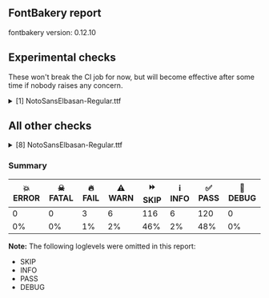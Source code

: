 ## FontBakery report

fontbakery version: 0.12.10



## Experimental checks

These won't break the CI job for now, but will become effective after some time if nobody raises any concern.


<details><summary>[1] NotoSansElbasan-Regular.ttf</summary>
<div>
<details>
    <summary>🔥 <b>FAIL</b> Checking that the typoAscender exceeds the yMax of the /Agrave. <a href="https://fontbakery.readthedocs.io/en/stable/fontbakery/checks/universal.metrics.html#"></a></summary>
    <div>







* 🔥 **FAIL** <p>OS/2.sTypoAscender value should be greater than 944, but got 847 instead</p>
 [code: typoAscender]



</div>
</details>
</div>
</details>




## All other checks



<details><summary>[8] NotoSansElbasan-Regular.ttf</summary>
<div>
<details>
    <summary>🔥 <b>FAIL</b> Ensure the font supports case swapping for all its glyphs. <a href="https://fontbakery.readthedocs.io/en/stable/fontbakery/checks/universal.glyphset.html#"></a></summary>
    <div>







* 🔥 **FAIL** <p>The following glyphs lack their case-swapping counterparts:</p>
<table>
<thead>
<tr>
<th align="left">Glyph present in the font</th>
<th align="left">Missing case-swapping counterpart</th>
</tr>
</thead>
<tbody>
<tr>
<td align="left">U+0391: GREEK CAPITAL LETTER ALPHA</td>
<td align="left">U+03B1: GREEK SMALL LETTER ALPHA</td>
</tr>
<tr>
<td align="left">U+0392: GREEK CAPITAL LETTER BETA</td>
<td align="left">U+03B2: GREEK SMALL LETTER BETA</td>
</tr>
<tr>
<td align="left">U+0393: GREEK CAPITAL LETTER GAMMA</td>
<td align="left">U+03B3: GREEK SMALL LETTER GAMMA</td>
</tr>
<tr>
<td align="left">U+0395: GREEK CAPITAL LETTER EPSILON</td>
<td align="left">U+03B5: GREEK SMALL LETTER EPSILON</td>
</tr>
<tr>
<td align="left">U+0396: GREEK CAPITAL LETTER ZETA</td>
<td align="left">U+03B6: GREEK SMALL LETTER ZETA</td>
</tr>
<tr>
<td align="left">U+0397: GREEK CAPITAL LETTER ETA</td>
<td align="left">U+03B7: GREEK SMALL LETTER ETA</td>
</tr>
<tr>
<td align="left">U+0398: GREEK CAPITAL LETTER THETA</td>
<td align="left">U+03B8: GREEK SMALL LETTER THETA</td>
</tr>
<tr>
<td align="left">U+0399: GREEK CAPITAL LETTER IOTA</td>
<td align="left">U+03B9: GREEK SMALL LETTER IOTA</td>
</tr>
<tr>
<td align="left">U+039A: GREEK CAPITAL LETTER KAPPA</td>
<td align="left">U+03BA: GREEK SMALL LETTER KAPPA</td>
</tr>
<tr>
<td align="left">U+039B: GREEK CAPITAL LETTER LAMDA</td>
<td align="left">U+03BB: GREEK SMALL LETTER LAMDA</td>
</tr>
<tr>
<td align="left">U+039C: GREEK CAPITAL LETTER MU</td>
<td align="left">U+03BC: GREEK SMALL LETTER MU</td>
</tr>
<tr>
<td align="left">U+039D: GREEK CAPITAL LETTER NU</td>
<td align="left">U+03BD: GREEK SMALL LETTER NU</td>
</tr>
<tr>
<td align="left">U+039E: GREEK CAPITAL LETTER XI</td>
<td align="left">U+03BE: GREEK SMALL LETTER XI</td>
</tr>
<tr>
<td align="left">U+039F: GREEK CAPITAL LETTER OMICRON</td>
<td align="left">U+03BF: GREEK SMALL LETTER OMICRON</td>
</tr>
<tr>
<td align="left">U+03A0: GREEK CAPITAL LETTER PI</td>
<td align="left">U+03C0: GREEK SMALL LETTER PI</td>
</tr>
<tr>
<td align="left">U+03A1: GREEK CAPITAL LETTER RHO</td>
<td align="left">U+03C1: GREEK SMALL LETTER RHO</td>
</tr>
<tr>
<td align="left">U+03A3: GREEK CAPITAL LETTER SIGMA</td>
<td align="left">U+03C3: GREEK SMALL LETTER SIGMA</td>
</tr>
<tr>
<td align="left">U+03A4: GREEK CAPITAL LETTER TAU</td>
<td align="left">U+03C4: GREEK SMALL LETTER TAU</td>
</tr>
<tr>
<td align="left">U+03A5: GREEK CAPITAL LETTER UPSILON</td>
<td align="left">U+03C5: GREEK SMALL LETTER UPSILON</td>
</tr>
<tr>
<td align="left">U+03A6: GREEK CAPITAL LETTER PHI</td>
<td align="left">U+03C6: GREEK SMALL LETTER PHI</td>
</tr>
<tr>
<td align="left">U+03A7: GREEK CAPITAL LETTER CHI</td>
<td align="left">U+03C7: GREEK SMALL LETTER CHI</td>
</tr>
<tr>
<td align="left">U+03A8: GREEK CAPITAL LETTER PSI</td>
<td align="left">U+03C8: GREEK SMALL LETTER PSI</td>
</tr>
<tr>
<td align="left">U+03DA: GREEK LETTER STIGMA</td>
<td align="left">U+03DB: GREEK SMALL LETTER STIGMA</td>
</tr>
<tr>
<td align="left">U+03DC: GREEK LETTER DIGAMMA</td>
<td align="left">U+03DD: GREEK SMALL LETTER DIGAMMA</td>
</tr>
<tr>
<td align="left">U+03DE: GREEK LETTER KOPPA</td>
<td align="left">U+03DF: GREEK SMALL LETTER KOPPA</td>
</tr>
<tr>
<td align="left">U+03E0: GREEK LETTER SAMPI</td>
<td align="left">U+03E1: GREEK SMALL LETTER SAMPI</td>
</tr>
</tbody>
</table>
 [code: missing-case-counterparts]



</div>
</details>

<details>
    <summary>🔥 <b>FAIL</b> Check for presence of an ARTICLE.en_us.html file <a href="https://fontbakery.readthedocs.io/en/stable/fontbakery/checks/googlefonts.description.html#"></a></summary>
    <div>







* 🔥 **FAIL** <p>This is a Noto font but it lacks an ARTICLE.en_us.html file.</p>
 [code: missing-article]



* 🔥 **FAIL** <p>This is a Noto font but it lacks a DESCRIPTION.en_us.html file.</p>
 [code: missing-description]



</div>
</details>

<details>
    <summary>⚠️ <b>WARN</b> Check if each glyph has the recommended amount of contours. <a href="https://fontbakery.readthedocs.io/en/stable/fontbakery/checks/universal.html#"></a></summary>
    <div>







* ⚠️ **WARN** <p>This check inspects the glyph outlines and detects the total number of contours in each of them. The expected values are infered from the typical ammounts of contours observed in a large collection of reference font families. The divergences listed below may simply indicate a significantly different design on some of your glyphs. On the other hand, some of these may flag actual bugs in the font such as glyphs mapped to an incorrect codepoint. Please consider reviewing the design and codepoint assignment of these to make sure they are correct.</p>
<p>The following glyphs do not have the recommended number of contours:</p>
<pre><code>- Glyph name: aogonek	Contours detected: 3	Expected: 2

- Glyph name: uogonek	Contours detected: 2	Expected: 1

- Glyph name: aogonek	Contours detected: 3	Expected: 2

- Glyph name: uogonek	Contours detected: 2	Expected: 1
</code></pre>
 [code: contour-count]



</div>
</details>

<details>
    <summary>⚠️ <b>WARN</b> Validate size, and resolution of article images, and ensure article page has minimum length and includes visual assets. <a href="https://fontbakery.readthedocs.io/en/stable/fontbakery/checks/googlefonts.article.html#"></a></summary>
    <div>







* ⚠️ **WARN** <p>Family metadata at fonts/NotoSansElbasan/googlefonts/ttf does not have an article.</p>
 [code: lacks-article]



</div>
</details>

<details>
    <summary>⚠️ <b>WARN</b> Check for codepoints not covered by METADATA subsets. <a href="https://fontbakery.readthedocs.io/en/stable/fontbakery/checks/googlefonts.subsets.html#"></a></summary>
    <div>







* ⚠️ **WARN** <p>The following codepoints supported by the font are not covered by
any subsets defined in the font's metadata file, and will never
be served. You can solve this by either manually adding additional
subset declarations to METADATA.pb, or by editing the glyphset
definitions.</p>
<ul>
<li>U+02D8 BREVE: try adding one of: yi, canadian-aboriginal</li>
<li>U+02D9 DOT ABOVE: try adding one of: yi, canadian-aboriginal</li>
<li>U+02DB OGONEK: try adding one of: yi, canadian-aboriginal</li>
<li>U+0302 COMBINING CIRCUMFLEX ACCENT: try adding one of: math, cherokee, tifinagh, coptic</li>
<li>U+0306 COMBINING BREVE: try adding one of: old-permic, tifinagh</li>
<li>U+0307 COMBINING DOT ABOVE: try adding one of: duployan, todhri, old-permic, canadian-aboriginal, coptic, tai-le, hebrew, math, malayalam, tifinagh, syriac</li>
<li>U+030A COMBINING RING ABOVE: try adding one of: duployan, syriac</li>
<li>U+030B COMBINING DOUBLE ACUTE ACCENT: try adding one of: cherokee, osage</li>
<li>U+030C COMBINING CARON: try adding one of: cherokee, tai-le</li>
<li>U+0326 COMBINING COMMA BELOW: try adding math</li>
<li>U+0327 COMBINING CEDILLA: try adding math</li>
<li>U+0328 COMBINING OGONEK: not included in any glyphset definition</li>
<li>U+03E0 GREEK LETTER SAMPI: try adding greek</li>
</ul>
<p>Or you can add the above codepoints to one of the subsets supported by the font: <code>elbasan</code>, <code>latin</code>, <code>latin-ext</code></p>
 [code: unreachable-subsetting]



</div>
</details>

<details>
    <summary>⚠️ <b>WARN</b> Ensure soft_dotted characters lose their dot when combined with marks that replace the dot. <a href="https://fontbakery.readthedocs.io/en/stable/fontbakery/checks/shaping.html#"></a></summary>
    <div>







* ⚠️ **WARN** <p>The dot of soft dotted characters used in orthographies <em>must</em> disappear in the following strings: į̀ į́ į̂ į̃ į̄ į̌</p>
<p>The dot of soft dotted characters <em>should</em> disappear in other cases, for example: i̅ i̦̅ i̧̅ j̅ j̦̅ j̧̅ j̨̅ į̅ į̆ į̇ į̈ į̊ į̋ į̦̀ į̦́ į̦̂ į̦̃ į̦̄ į̦̅ į̦̆</p>
<p>Your font fully covers the following languages that require the soft-dotted feature: Lithuanian (Latn, 2,357,094 speakers), Dutch (Latn, 31,709,104 speakers).</p>
<p>Your font does <em>not</em> cover the following languages that require the soft-dotted feature: Heiltsuk (Latn, 300 speakers), Lugbara (Latn, 2,200,000 speakers), Gulay (Latn, 250,478 speakers), Ngbaka (Latn, 1,020,000 speakers), Dii (Latn, 71,000 speakers), South Central Banda (Latn, 244,000 speakers), Sar (Latn, 500,000 speakers), Ejagham (Latn, 120,000 speakers), Kaska (Latn, 125 speakers), Nzakara (Latn, 50,000 speakers), Igbo (Latn, 27,823,640 speakers), Mundani (Latn, 34,000 speakers), Belarusian (Cyrl, 10,064,517 speakers), Basaa (Latn, 332,940 speakers), Ekpeye (Latn, 226,000 speakers), Fur (Latn, 1,230,163 speakers), Bete-Bendi (Latn, 100,000 speakers), Navajo (Latn, 166,319 speakers), Ebira (Latn, 2,200,000 speakers), Vute (Latn, 21,000 speakers), Makaa (Latn, 221,000 speakers), Cicipu (Latn, 44,000 speakers), Avokaya (Latn, 100,000 speakers), Kom (Latn, 360,685 speakers), Southern Kisi (Latn, 360,000 speakers), Koonzime (Latn, 40,000 speakers), Ma’di (Latn, 584,000 speakers), Mango (Latn, 77,000 speakers), Kpelle, Guinea (Latn, 622,000 speakers), Ukrainian (Cyrl, 29,273,587 speakers), Yala (Latn, 200,000 speakers), Teke-Ebo (Latn, 260,000 speakers), Dan (Latn, 1,099,244 speakers), Zapotec (Latn, 490,000 speakers), Bafut (Latn, 158,146 speakers), Mfumte (Latn, 79,000 speakers), Aghem (Latn, 38,843 speakers), Han (Latn, 6 speakers), Ijo, Southeast (Latn, 2,471,000 speakers), Nateni (Latn, 100,000 speakers).</p>
 [code: soft-dotted]



</div>
</details>

<details>
    <summary>⚠️ <b>WARN</b> Are any segments inordinately short? <a href="https://fontbakery.readthedocs.io/en/stable/fontbakery/checks/outline.html#"></a></summary>
    <div>







* ⚠️ **WARN** <p>The following glyphs have segments which seem very short:</p>
<pre><code>* u1050B (U+1050B) contains a short segment B&lt;&lt;321.0,562.5&gt;-&lt;328.0,555.0&gt;-&lt;328.0,546.0&gt;&gt;

* u1050B (U+1050B) contains a short segment B&lt;&lt;328.0,546.0&gt;-&lt;328.0,536.0&gt;-&lt;320.5,528.0&gt;&gt;

* u1050C (U+1050C) contains a short segment B&lt;&lt;329.0,178.0&gt;-&lt;329.0,171.0&gt;-&lt;326.5,163.0&gt;&gt;

* u1051D (U+1051D) contains a short segment B&lt;&lt;43.0,503.0&gt;-&lt;39.0,511.0&gt;-&lt;37.0,516.5&gt;&gt;

* u1051D (U+1051D) contains a short segment B&lt;&lt;37.0,516.5&gt;-&lt;35.0,522.0&gt;-&lt;35.0,531.0&gt;&gt;

* u10523 (U+10523) contains a short segment B&lt;&lt;497.0,431.0&gt;-&lt;485.0,431.0&gt;-&lt;479.5,437.0&gt;&gt;

* u10527 (U+10527) contains a short segment B&lt;&lt;502.0,-10.0&gt;-&lt;496.0,-10.0&gt;-&lt;488.0,-6.5&gt;&gt;

* u10527 (U+10527) contains a short segment B&lt;&lt;488.0,-6.5&gt;-&lt;480.0,-3.0&gt;-&lt;475.0,2.0&gt;&gt;

* u10527 (U+10527) contains a short segment B&lt;&lt;108.0,6.0&gt;-&lt;103.0,0.0&gt;-&lt;96.0,-4.0&gt;&gt;

* u10527 (U+10527) contains a short segment B&lt;&lt;96.0,-4.0&gt;-&lt;89.0,-8.0&gt;-&lt;80.0,-8.0&gt;&gt;

* Mu (U+039C) contains a short segment L&lt;&lt;450.0,129.0&gt;--&lt;454.0,129.0&gt;&gt;

* Mu (U+039C) contains a short segment L&lt;&lt;177.0,626.0&gt;--&lt;173.0,626.0&gt;&gt;

* Nu (U+039D) contains a short segment L&lt;&lt;582.0,123.0&gt;--&lt;586.0,123.0&gt;&gt;

* Nu (U+039D) contains a short segment L&lt;&lt;176.0,593.0&gt;--&lt;172.0,593.0&gt;&gt;

* M (U+004D) contains a short segment L&lt;&lt;177.0,626.0&gt;--&lt;173.0,626.0&gt;&gt;

* M (U+004D) contains a short segment L&lt;&lt;450.0,129.0&gt;--&lt;454.0,129.0&gt;&gt;

* N (U+004E) contains a short segment L&lt;&lt;176.0,593.0&gt;--&lt;172.0,593.0&gt;&gt;

* N (U+004E) contains a short segment L&lt;&lt;582.0,123.0&gt;--&lt;586.0,123.0&gt;&gt;

* Nacute (U+0143) contains a short segment L&lt;&lt;176.0,593.0&gt;--&lt;172.0,593.0&gt;&gt;

* Nacute (U+0143) contains a short segment L&lt;&lt;582.0,123.0&gt;--&lt;586.0,123.0&gt;&gt;

* Ncaron (U+0147) contains a short segment L&lt;&lt;176.0,593.0&gt;--&lt;172.0,593.0&gt;&gt;

* Ncaron (U+0147) contains a short segment L&lt;&lt;582.0,123.0&gt;--&lt;586.0,123.0&gt;&gt;

* uni0145 (U+0145) contains a short segment L&lt;&lt;176.0,593.0&gt;--&lt;172.0,593.0&gt;&gt;

* uni0145 (U+0145) contains a short segment L&lt;&lt;582.0,123.0&gt;--&lt;586.0,123.0&gt;&gt;

* Ntilde (U+00D1) contains a short segment L&lt;&lt;176.0,593.0&gt;--&lt;172.0,593.0&gt;&gt;

* Ntilde (U+00D1) contains a short segment L&lt;&lt;582.0,123.0&gt;--&lt;586.0,123.0&gt;&gt;

* Q (U+0051) contains a short segment B&lt;&lt;416.0,-9.0&gt;-&lt;410.0,-9.0&gt;-&lt;403.5,-9.5&gt;&gt;

* Q (U+0051) contains a short segment B&lt;&lt;403.5,-9.5&gt;-&lt;397.0,-10.0&gt;-&lt;391.0,-10.0&gt;&gt;

* Uogonek (U+0172) contains a short segment B&lt;&lt;539.5,-158.5&gt;-&lt;551.0,-156.0&gt;-&lt;559.0,-155.0&gt;&gt;

* W (U+0057) contains a short segment B&lt;&lt;468.0,577.5&gt;-&lt;463.0,600.0&gt;-&lt;461.0,609.0&gt;&gt;

* Wacute (U+1E82) contains a short segment B&lt;&lt;468.0,577.5&gt;-&lt;463.0,600.0&gt;-&lt;461.0,609.0&gt;&gt;

* Wcircumflex (U+0174) contains a short segment B&lt;&lt;468.0,577.5&gt;-&lt;463.0,600.0&gt;-&lt;461.0,609.0&gt;&gt;

* Wdieresis (U+1E84) contains a short segment B&lt;&lt;468.0,577.5&gt;-&lt;463.0,600.0&gt;-&lt;461.0,609.0&gt;&gt;

* Wgrave (U+1E80) contains a short segment B&lt;&lt;468.0,577.5&gt;-&lt;463.0,600.0&gt;-&lt;461.0,609.0&gt;&gt;

* a (U+0061) contains a short segment L&lt;&lt;399.0,76.0&gt;--&lt;395.0,76.0&gt;&gt;

* aacute (U+00E1) contains a short segment L&lt;&lt;399.0,76.0&gt;--&lt;395.0,76.0&gt;&gt;

* abreve (U+0103) contains a short segment L&lt;&lt;399.0,76.0&gt;--&lt;395.0,76.0&gt;&gt;

* acircumflex (U+00E2) contains a short segment L&lt;&lt;399.0,76.0&gt;--&lt;395.0,76.0&gt;&gt;

* adieresis (U+00E4) contains a short segment L&lt;&lt;399.0,76.0&gt;--&lt;395.0,76.0&gt;&gt;

* agrave (U+00E0) contains a short segment L&lt;&lt;399.0,76.0&gt;--&lt;395.0,76.0&gt;&gt;

* amacron (U+0101) contains a short segment L&lt;&lt;399.0,76.0&gt;--&lt;395.0,76.0&gt;&gt;

* aogonek (U+0105) contains a short segment L&lt;&lt;399.0,76.0&gt;--&lt;395.0,76.0&gt;&gt;

* aring (U+00E5) contains a short segment L&lt;&lt;399.0,76.0&gt;--&lt;395.0,76.0&gt;&gt;

* at (U+0040) contains a short segment B&lt;&lt;613.0,293.0&gt;-&lt;612.0,275.0&gt;-&lt;612.0,267.5&gt;&gt;

* at (U+0040) contains a short segment B&lt;&lt;612.0,267.5&gt;-&lt;612.0,260.0&gt;-&lt;612.0,257.0&gt;&gt;

* atilde (U+00E3) contains a short segment L&lt;&lt;399.0,76.0&gt;--&lt;395.0,76.0&gt;&gt;

* d (U+0064) contains a short segment L&lt;&lt;446.0,72.0&gt;--&lt;442.0,72.0&gt;&gt;

* dcaron (U+010F) contains a short segment L&lt;&lt;446.0,72.0&gt;--&lt;442.0,72.0&gt;&gt;

* dcroat (U+0111) contains a short segment L&lt;&lt;445.0,72.0&gt;--&lt;441.0,72.0&gt;&gt;

* Euro (U+20AC) contains a short segment B&lt;&lt;184.0,390.0&gt;-&lt;183.0,380.0&gt;-&lt;183.0,371.0&gt;&gt;

* Euro (U+20AC) contains a short segment B&lt;&lt;183.0,371.0&gt;-&lt;183.0,362.0&gt;-&lt;183.0,352.0&gt;&gt;

* Euro (U+20AC) contains a short segment B&lt;&lt;183.0,352.0&gt;-&lt;183.0,343.0&gt;-&lt;183.0,332.5&gt;&gt;

* Euro (U+20AC) contains a short segment B&lt;&lt;183.0,332.5&gt;-&lt;183.0,322.0&gt;-&lt;184.0,311.0&gt;&gt;

* Euro (U+20AC) contains a short segment B&lt;&lt;95.0,311.0&gt;-&lt;94.0,323.0&gt;-&lt;94.0,331.0&gt;&gt;

* Euro (U+20AC) contains a short segment B&lt;&lt;94.0,331.0&gt;-&lt;94.0,339.0&gt;-&lt;94.0,352.0&gt;&gt;

* Euro (U+20AC) contains a short segment B&lt;&lt;94.0,352.0&gt;-&lt;94.0,363.0&gt;-&lt;94.5,373.5&gt;&gt;

* Euro (U+20AC) contains a short segment B&lt;&lt;94.5,373.5&gt;-&lt;95.0,384.0&gt;-&lt;95.0,390.0&gt;&gt;

* germandbls (U+00DF) contains a short segment B&lt;&lt;382.0,412.0&gt;-&lt;382.0,399.0&gt;-&lt;388.5,388.0&gt;&gt;

* m (U+006D) contains a short segment L&lt;&lt;169.0,463.0&gt;--&lt;174.0,463.0&gt;&gt;

* n (U+006E) contains a short segment L&lt;&lt;169.0,463.0&gt;--&lt;174.0,463.0&gt;&gt;

* nacute (U+0144) contains a short segment L&lt;&lt;169.0,463.0&gt;--&lt;174.0,463.0&gt;&gt;

* ncaron (U+0148) contains a short segment L&lt;&lt;169.0,463.0&gt;--&lt;174.0,463.0&gt;&gt;

* uni0146 (U+0146) contains a short segment L&lt;&lt;169.0,463.0&gt;--&lt;174.0,463.0&gt;&gt;

* ntilde (U+00F1) contains a short segment L&lt;&lt;169.0,463.0&gt;--&lt;174.0,463.0&gt;&gt;

* p (U+0070) contains a short segment L&lt;&lt;169.0,463.0&gt;--&lt;173.0,463.0&gt;&gt;

* r (U+0072) contains a short segment L&lt;&lt;167.0,438.0&gt;--&lt;171.0,438.0&gt;&gt;

* racute (U+0155) contains a short segment L&lt;&lt;167.0,438.0&gt;--&lt;171.0,438.0&gt;&gt;

* rcaron (U+0159) contains a short segment L&lt;&lt;167.0,438.0&gt;--&lt;171.0,438.0&gt;&gt;

* trademark (U+2122) contains a short segment L&lt;&lt;386.0,633.0&gt;--&lt;382.0,633.0&gt;&gt;

* two (U+0032) contains a short segment L&lt;&lt;159.0,84.0&gt;--&lt;159.0,80.0&gt;&gt;

* u (U+0075) contains a short segment L&lt;&lt;448.0,71.0&gt;--&lt;444.0,71.0&gt;&gt;

* uacute (U+00FA) contains a short segment L&lt;&lt;448.0,71.0&gt;--&lt;444.0,71.0&gt;&gt;

* ucircumflex (U+00FB) contains a short segment L&lt;&lt;448.0,71.0&gt;--&lt;444.0,71.0&gt;&gt;

* udieresis (U+00FC) contains a short segment L&lt;&lt;448.0,71.0&gt;--&lt;444.0,71.0&gt;&gt;

* ugrave (U+00F9) contains a short segment L&lt;&lt;448.0,71.0&gt;--&lt;444.0,71.0&gt;&gt;

* uhungarumlaut (U+0171) contains a short segment L&lt;&lt;448.0,71.0&gt;--&lt;444.0,71.0&gt;&gt;

* umacron (U+016B) contains a short segment L&lt;&lt;448.0,71.0&gt;--&lt;444.0,71.0&gt;&gt;

* uogonek (U+0173) contains a short segment L&lt;&lt;448.0,71.0&gt;--&lt;444.0,71.0&gt;&gt;

* uring (U+016F) contains a short segment L&lt;&lt;448.0,71.0&gt;--&lt;444.0,71.0&gt;&gt;
</code></pre>
 [code: found-short-segments]



</div>
</details>

<details>
    <summary>⚠️ <b>WARN</b> Ensure fonts have ScriptLangTags declared on the 'meta' table. <a href="https://fontbakery.readthedocs.io/en/stable/fontbakery/checks/googlefonts.meta.html#"></a></summary>
    <div>







* ⚠️ **WARN** <p>This font file does not have a 'meta' table.</p>
 [code: lacks-meta-table]



</div>
</details>
</div>
</details>




### Summary

| 💥 ERROR | ☠ FATAL | 🔥 FAIL | ⚠️ WARN | ⏩ SKIP | ℹ️ INFO | ✅ PASS | 🔎 DEBUG | 
| ---|---|---|---|---|---|---|---|
| 0 | 0 | 3 | 6 | 116 | 6 | 120 | 0 | 
| 0% | 0% | 1% | 2% | 46% | 2% | 48% | 0% | 



**Note:** The following loglevels were omitted in this report:


* SKIP
* INFO
* PASS
* DEBUG
